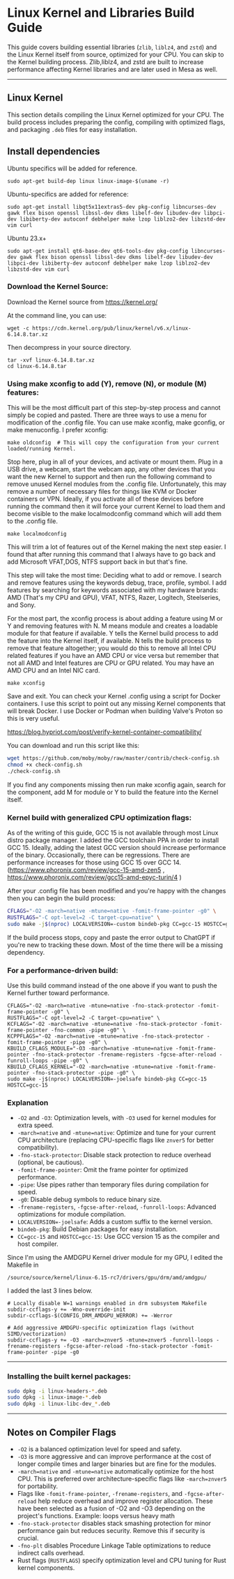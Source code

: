 # Linux Kernel and Libraries Build Guide

This guide covers building essential libraries (`zlib`, `liblz4`, and `zstd`) and the Linux Kernel itself from source, optimized for your CPU. You can skip to the Kernel building process. Zlib,liblz4, and zstd are built to increase performance affecting Kernel libraries and are later used in Mesa as well.

---

## Linux Kernel

This section details compiling the Linux Kernel optimized for your CPU. The build process includes preparing the config, compiling with optimized flags, and packaging `.deb` files for easy installation.

## Install dependencies

 Ubuntu specifics will be added for reference.

```
sudo apt-get build-dep linux linux-image-$(uname -r)
```

Ubuntu-specifics are added for reference:

```
sudo apt-get install libqt5x11extras5-dev pkg-config libncurses-dev gawk flex bison openssl libssl-dev dkms libelf-dev libudev-dev libpci-dev libiberty-dev autoconf debhelper make lzop liblzo2-dev libzstd-dev vim curl
```

Ubuntu 23.x+

```
sudo apt-get install qt6-base-dev qt6-tools-dev pkg-config libncurses-dev gawk flex bison openssl libssl-dev dkms libelf-dev libudev-dev libpci-dev libiberty-dev autoconf debhelper make lzop liblzo2-dev libzstd-dev vim curl
```



### Download the Kernel Source:

Download the Kernel source from https://kernel.org/

At the command line, you can use:

```
wget -c https://cdn.kernel.org/pub/linux/kernel/v6.x/linux-6.14.8.tar.xz
```

Then decompress in your source directory.

```
tar -xvf linux-6.14.8.tar.xz
cd linux-6.14.8.tar
```

### Using make xconfig to add (Y), remove (N), or module (M) features:

This will be the most difficult part of this step-by-step process and cannot simply be copied and pasted. There are three ways to use a menu for modification of the .config file. You can use make xconfig, make gconfig, or make menuconfig. I prefer xconfig:

```
make oldconfig  # This will copy the configuration from your current loaded/running Kernel.
```

Stop here, plug in all of your devices, and activate or mount them. Plug in a USB drive, a webcam, start the webcam app, any other devices that you want the new Kernel to support and then run the following command to remove unused Kernel modules from the .config file. Unfortunately, this may remove a number of necessary files for things like KVM or Docker containers or VPN. Ideally, if you activate all of these devices before running the command then it will force your current Kernel to load them and become visible to the make localmodconfig command which will add them to the .config file.

```
make localmodconfig
```

This will trim a lot of features out of the Kernel making the next step easier. I found that after running this command that I always have to go back and add Microsoft VFAT,DOS, NTFS support back in but that's fine.

This step will take the most time: Deciding what to add or remove. I search and remove features using the keywords debug, trace, profile, symbol. I add features by searching for keywords associated with my hardware brands: AMD (That's my CPU and GPU), VFAT, NTFS, Razer, Logitech, Steelseries, and Sony. 

For the most part, the xconfig process is about adding a feature using M or Y and removing features with N. M means module and creates a loadable module for that feature if available. Y tells the Kernel build process to add the feature into the Kernel itself, if available. N tells the build process to remove that feature altogether; you would do this to remove all Intel CPU related features if you have an AMD CPU or vice versa but remember that not all AMD and Intel features are CPU or GPU related. You may have an AMD CPU and an Intel NIC card.

```
make xconfig
```

Save and exit. You can check your Kernel .config using a script for Docker containers. I use this script to point out any missing Kernel components that will break Docker. I use Docker or Podman when building Valve's Proton so this is very useful.

https://blog.hypriot.com/post/verify-kernel-container-compatibility/

You can download and run this script like this:

```bash
wget https://github.com/moby/moby/raw/master/contrib/check-config.sh
chmod +x check-config.sh
./check-config.sh
```

If you find any components missing then run make xconfig again, search for the component, add M for module or Y to build the feature into the Kernel itself.



### Kernel build with generalized CPU optimization flags:

As of the writing of this guide, GCC 15 is not available through most Linux distro package manager. I added the GCC toolchain PPA in order to install GCC 15. Ideally, adding the latest GCC version should increase performance of the binary. Occasionally, there can be regressions. There are performance increases for those using GCC 15 over GCC 14. (https://www.phoronix.com/review/gcc-15-amd-zen5 , https://www.phoronix.com/review/gcc15-amd-epyc-turin/4 )

After your .config file has been modified and you're happy with the changes then you can begin the build process:

```bash
CFLAGS="-O2 -march=native -mtune=native -fomit-frame-pointer -g0" \
RUSTFLAGS="-C opt-level=2 -C target-cpu=native" \
sudo make -j$(nproc) LOCALVERSION=-custom bindeb-pkg CC=gcc-15 HOSTCC=gcc-15
```

If the build process stops, copy and paste the error output to ChatGPT if you're new to tracking these down. Most of the time there will be a missing dependency. 

### For a performance-driven build:

Use this build command instead of the one above if you want to push the Kernel further toward performance. 

```
CFLAGS="-O2 -march=native -mtune=native -fno-stack-protector -fomit-frame-pointer -g0" \
RUSTFLAGS="-C opt-level=2 -C target-cpu=native" \
KCFLAGS="-O2 -march=native -mtune=native -fno-stack-protector -fomit-frame-pointer -fno-common -pipe -g0" \
KCPPFLAGS="-O2 -march=native -mtune=native -fno-stack-protector -fomit-frame-pointer -pipe -g0" \
KBUILD_CFLAGS_MODULE="-O3 -march=native -mtune=native -fomit-frame-pointer -fno-stack-protector -frename-registers -fgcse-after-reload -funroll-loops -pipe -g0" \
KBUILD_CFLAGS_KERNEL="-O2 -march=native -mtune=native -fomit-frame-pointer -fno-stack-protector -pipe -g0" \
sudo make -j$(nproc) LOCALVERSION=-joelsafe bindeb-pkg CC=gcc-15 HOSTCC=gcc-15
```

### Explanation

- `-O2` and `-O3`: Optimization levels, with `-O3` used for kernel modules for extra speed.
- `-march=native` and `-mtune=native`: Optimize and tune for your current CPU architecture (replacing CPU-specific flags like `znver5` for better compatibility).
- `-fno-stack-protector`: Disable stack protection to reduce overhead (optional, be cautious).
- `-fomit-frame-pointer`: Omit the frame pointer for optimized performance.
- `-pipe`: Use pipes rather than temporary files during compilation for speed.
- `-g0`: Disable debug symbols to reduce binary size.
- `-frename-registers`, `-fgcse-after-reload`, `-funroll-loops`: Advanced optimizations for module compilation.
- `LOCALVERSION=-joelsafe`: Adds a custom suffix to the kernel version.
- `bindeb-pkg`: Build Debian packages for easy installation.
- `CC=gcc-15` and `HOSTCC=gcc-15`: Use GCC version 15 as the compiler and host compiler.

Since I'm using the AMDGPU Kernel driver module for my GPU, I edited the Makefile in 

```
/source/source/kernel/linux-6.15-rc7/drivers/gpu/drm/amd/amdgpu/
```

I added the last 3 lines below.

```
# Locally disable W=1 warnings enabled in drm subsystem Makefile
subdir-ccflags-y += -Wno-override-init
subdir-ccflags-$(CONFIG_DRM_AMDGPU_WERROR) += -Werror

# Add aggressive AMDGPU-specific optimization flags (without SIMD/vectorization)
subdir-ccflags-y += -O3 -march=znver5 -mtune=znver5 -funroll-loops -frename-registers -fgcse-after-reload -fno-stack-protector -fomit-frame-pointer -pipe -g0
```



---

### Installing the built kernel packages:

```bash
sudo dpkg -i linux-headers-*.deb
sudo dpkg -i linux-image-*.deb
sudo dpkg -i linux-libc-dev_*.deb
```

---

## Notes on Compiler Flags

- `-O2` is a balanced optimization level for speed and safety.
- `-O3` is more aggressive and can improve performance at the cost of longer compile times and larger binaries but are fine for the modules.
- `-march=native` and `-mtune=native` automatically optimize for the host CPU. This is preferred over architecture-specific flags like `-march=znver5` for portability.
- Flags like `-fomit-frame-pointer`, `-frename-registers`, and `-fgcse-after-reload` help reduce overhead and improve register allocation. These have been selected as a fusion of -O2 and -O3 depending on the project's functions. Example: loops versus heavy math
- `-fno-stack-protector` disables stack smashing protection for minor performance gain but reduces security. Remove this if security is crucial.
- `-fno-plt` disables Procedure Linkage Table optimizations to reduce indirect calls overhead.
- Rust flags (`RUSTFLAGS`) specify optimization level and CPU tuning for Rust kernel components.

